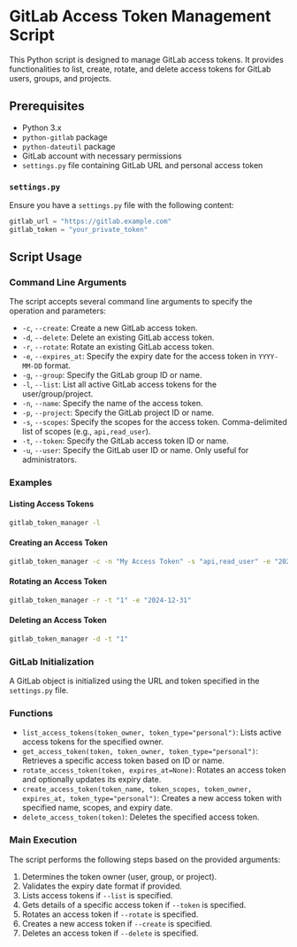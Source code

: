 # GitLab Access Token Management Script

This Python script is designed to manage GitLab access tokens. It provides functionalities to list, create, rotate, and delete access tokens for GitLab users, groups, and projects.

## Prerequisites

- Python 3.x
- `python-gitlab` package
- `python-dateutil` package
- GitLab account with necessary permissions
- `settings.py` file containing GitLab URL and personal access token

### `settings.py`

Ensure you have a `settings.py` file with the following content:

```python
gitlab_url = "https://gitlab.example.com"
gitlab_token = "your_private_token"
```

## Script Usage

### Command Line Arguments

The script accepts several command line arguments to specify the operation and parameters:

- `-c`, `--create`: Create a new GitLab access token.
- `-d`, `--delete`: Delete an existing GitLab access token.
- `-r`, `--rotate`: Rotate an existing GitLab access token.
- `-e`, `--expires_at`: Specify the expiry date for the access token in `YYYY-MM-DD` format.
- `-g`, `--group`: Specify the GitLab group ID or name.
- `-l`, `--list`: List all active GitLab access tokens for the user/group/project.
- `-n`, `--name`: Specify the name of the access token.
- `-p`, `--project`: Specify the GitLab project ID or name.
- `-s`, `--scopes`: Specify the scopes for the access token. Comma-delimited list of scopes (e.g., `api,read_user`).
- `-t`, `--token`: Specify the GitLab access token ID or name.
- `-u`, `--user`: Specify the GitLab user ID or name. Only useful for administrators.

### Examples

#### Listing Access Tokens

```bash
gitlab_token_manager -l
```

#### Creating an Access Token

```bash
gitlab_token_manager -c -n "My Access Token" -s "api,read_user" -e "2024-12-31"
```

#### Rotating an Access Token

```bash
gitlab_token_manager -r -t "1" -e "2024-12-31"
```

#### Deleting an Access Token

```bash
gitlab_token_manager -d -t "1"
```

### GitLab Initialization

A GitLab object is initialized using the URL and token specified in the `settings.py` file.

### Functions

- `list_access_tokens(token_owner, token_type="personal")`: Lists active access tokens for the specified owner.
- `get_access_token(token, token_owner, token_type="personal")`: Retrieves a specific access token based on ID or name.
- `rotate_access_token(token, expires_at=None)`: Rotates an access token and optionally updates its expiry date.
- `create_access_token(token_name, token_scopes, token_owner, expires_at, token_type="personal")`: Creates a new access token with specified name, scopes, and expiry date.
- `delete_access_token(token)`: Deletes the specified access token.

### Main Execution

The script performs the following steps based on the provided arguments:

1. Determines the token owner (user, group, or project).
2. Validates the expiry date format if provided.
3. Lists access tokens if `--list` is specified.
4. Gets details of a specific access token if `--token` is specified.
5. Rotates an access token if `--rotate` is specified.
6. Creates a new access token if `--create` is specified.
7. Deletes an access token if `--delete` is specified.
